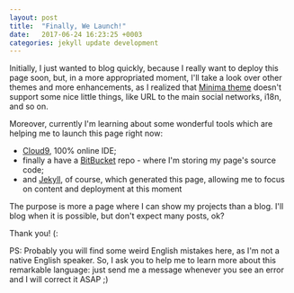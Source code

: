```yaml
---
layout: post
title:  "Finally, We Launch!"
date:   2017-06-24 16:23:25 +0003
categories: jekyll update development
---
```

Initially, I just wanted to blog quickly, because I really want to deploy this page soon, but, in a more appropriated moment, I'll take a look 
over other themes and more enhancements, as I realized that [Minima theme](https://jekyll.github.io/minima/) doesn't 
support some nice little things, like URL to the main social networks, i18n, and so on. 

Moreover, currently I'm learning about some wonderful tools which are helping me 
to launch this page right now:
* [Cloud9](https://c9.io/), 100% online IDE;
* finally a have a [BitBucket](https://bitbucket.org/) repo - where I'm storing my page's source code;
* and [Jekyll](http://jekyllrb.com/), of course, which generated this page, allowing me to focus on content and deployment at this moment

The purpose is more a page where I can show my projects than a blog. I'll blog when it is possible, but don't expect many posts, ok?  

Thank you! (:  

PS: Probably you will find some weird English mistakes here, as I'm not a 
native English speaker. So, I ask you to help me to learn more about this remarkable language: just send me a message whenever you see an error and I will correct it ASAP ;)